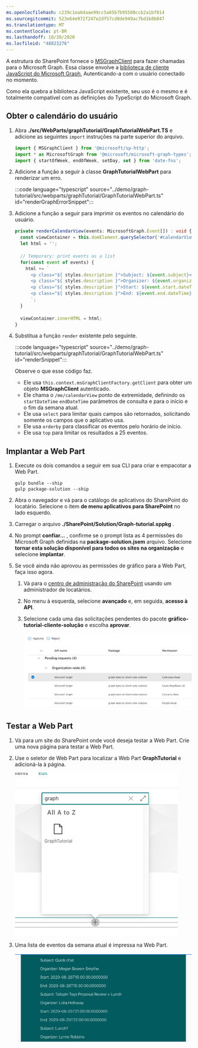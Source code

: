 ```yaml
---
ms.openlocfilehash: c239c1ea6daae99cc5a65b7b95508ccb2a1bf014
ms.sourcegitcommit: 523e64e972f247e2df57cd8de949ac7bd1b8b047
ms.translationtype: MT
ms.contentlocale: pt-BR
ms.lasthandoff: 10/30/2020
ms.locfileid: "48823276"
---
```

<!-- markdownlint-disable MD002 MD041 -->

A estrutura do SharePoint fornece o [MSGraphClient](https://docs.microsoft.com/javascript/api/sp-http/msgraphclient?view=sp-typescript-latest) para fazer chamadas para o Microsoft Graph. Essa classe envolve a [biblioteca de cliente JavaScript do Microsoft Graph](https://github.com/microsoftgraph/msgraph-sdk-javascript), Autenticando-a com o usuário conectado no momento.

Como ela quebra a biblioteca JavaScript existente, seu uso é o mesmo e é totalmente compatível com as definições do TypeScript do Microsoft Graph.

## <a name="get-the-users-calendar"></a>Obter o calendário do usuário

1. Abra **./src/WebParts/graphTutorial/GraphTutorialWebPart.TS** e adicione as seguintes `import` instruções na parte superior do arquivo.

    ```typescript
    import { MSGraphClient } from '@microsoft/sp-http';
    import * as MicrosoftGraph from '@microsoft/microsoft-graph-types';
    import { startOfWeek, endOfWeek, setDay, set } from 'date-fns';
    ```

1. Adicione a função a seguir à classe **GraphTutorialWebPart** para renderizar um erro.

    :::code language="typescript" source="../demo/graph-tutorial/src/webparts/graphTutorial/GraphTutorialWebPart.ts" id="renderGraphErrorSnippet":::

1. Adicione a função a seguir para imprimir os eventos no calendário do usuário.

    ```typescript
    private renderCalendarView(events: MicrosoftGraph.Event[]) : void {
      const viewContainer = this.domElement.querySelector('#calendarView');
      let html = '';

      // Temporary: print events as a list
      for(const event of events) {
        html += `
          <p class="${ styles.description }">Subject: ${event.subject}</p>
          <p class="${ styles.description }">Organizer: ${event.organizer.emailAddress.name}</p>
          <p class="${ styles.description }">Start: ${event.start.dateTime}</p>
          <p class="${ styles.description }">End: ${event.end.dateTime}</p>
          `;
      }

      viewContainer.innerHTML = html;
    }
    ```

1. Substitua a função `render` existente pelo seguinte.

    :::code language="typescript" source="../demo/graph-tutorial/src/webparts/graphTutorial/GraphTutorialWebPart.ts" id="renderSnippet":::

    Observe o que esse código faz.

    - Ele usa `this.context.msGraphClientFactory.getClient` para obter um objeto **MSGraphClient** autenticado.
    - Ele chama o `/me/calendarView` ponto de extremidade, definindo os `startDateTime` `endDateTime` parâmetros de consulta e para o início e o fim da semana atual.
    - Ele usa `select` para limitar quais campos são retornados, solicitando somente os campos que o aplicativo usa.
    - Ele usa `orderby` para classificar os eventos pelo horário de início.
    - Ele usa `top` para limitar os resultados a 25 eventos.

## <a name="deploy-the-web-part"></a>Implantar a Web Part

1. Execute os dois comandos a seguir em sua CLI para criar e empacotar a Web Part.

    ```Shell
    gulp bundle --ship
    gulp package-solution --ship
    ```

1. Abra o navegador e vá para o catálogo de aplicativos do SharePoint do locatário. Selecione o item **de menu aplicativos para SharePoint** no lado esquerdo.

1. Carregar o arquivo **./SharePoint/Solution/Graph-tutorial.sppkg** .

1. No prompt **confiar...** , confirme se o prompt lista as 4 permissões do Microsoft Graph definidas na **package-solution.jsem** arquivo. Selecione **tornar esta solução disponível para todos os sites na organização** e selecione **implantar**.

1. Se você ainda não aprovou as permissões de gráfico para a Web Part, faça isso agora.

    1. Vá para o [centro de administração do SharePoint](https://admin.microsoft.com/sharepoint?page=classicfeatures&modern=true) usando um administrador de locatários.

    1. No menu à esquerda, selecione **avançado** e, em seguida, **acesso à API**.

    1. Selecione cada uma das solicitações pendentes do pacote **gráfico-tutorial-cliente-solução** e escolha **aprovar**.

        ![Uma captura de tela da página de acesso à API do centro de administração do SharePoint](images/api-access.png)

## <a name="test-the-web-part"></a>Testar a Web Part

1. Vá para um site do SharePoint onde você deseja testar a Web Part. Crie uma nova página para testar a Web Part.

1. Use o seletor de Web Part para localizar a Web Part **GraphTutorial** e adicioná-la à página.

    ![Uma captura de tela da Web Part GraphTutorial no seletor de Web Part](images/add-web-part.png)

1. Uma lista de eventos da semana atual é impressa na Web Part.

    ![Uma captura de tela da Web Part exibindo uma lista de eventos](images/calendar-list.png)

